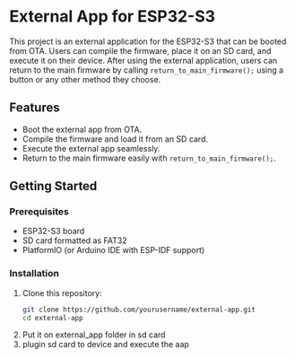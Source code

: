 # External App for ESP32-S3

This project is an external application for the ESP32-S3 that can be booted from OTA. Users can compile the firmware, place it on an SD card, and execute it on their device. After using the external application, users can return to the main firmware by calling `return_to_main_firmware();` using a button or any other method they choose.

## Features
- Boot the external app from OTA.
- Compile the firmware and load it from an SD card.
- Execute the external app seamlessly.
- Return to the main firmware easily with `return_to_main_firmware();`.

## Getting Started

### Prerequisites
- ESP32-S3 board
- SD card formatted as FAT32
- PlatformIO (or Arduino IDE with ESP-IDF support)

### Installation
1. Clone this repository:
   ```sh
   git clone https://github.com/yourusername/external-app.git
   cd external-app
2. Put it on external_app folder in sd card 
3. plugin sd card to device and execute the aap 
